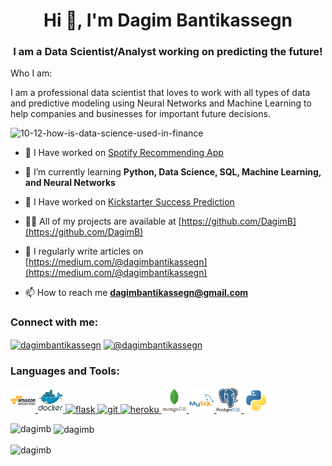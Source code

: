 <h1 align="center">Hi 👋, I'm Dagim Bantikassegn</h1>
<h3 align="center">I am a Data Scientist/Analyst working on predicting the future!</h3>

Who I am: 
 
I am a professional data scientist that loves to work with all types of data and predictive modeling using Neural Networks and Machine Learning to help companies and businesses for important future decisions.

![10-12-how-is-data-science-used-in-finance](https://user-images.githubusercontent.com/91219777/154115118-af04002f-a5cb-4987-aae0-7808f21d9c22.png)
 

- 🔭 I Have worked on [Spotify Recommending App](https://github.com/Spot-Build-Week) 

- 🌱 I’m currently learning **Python, Data Science, SQL, Machine Learning, and Neural Networks**

- 👯 I Have worked on [Kickstarter Success Prediction](https://github.com/FT-Kickstarter-03-Jan-2022)

- 👨‍💻 All of my projects are available at [https://github.com/DagimB](https://github.com/DagimB)

- 📝 I regularly write articles on [https://medium.com/@dagimbantikassegn](https://medium.com/@dagimbantikassegn)

- 📫 How to reach me **dagimbantikassegn@gmail.com** 

<h3 align="left">Connect with me:</h3>
<p align="left">
<a href="https://linkedin.com/in/dagimbantikassegn" target="blank"><img align="center" src="https://raw.githubusercontent.com/rahuldkjain/github-profile-readme-generator/master/src/images/icons/Social/linked-in-alt.svg" alt="dagimbantikassegn" height="30" width="40" /></a>
<a href="https://medium.com/@dagimbantikassegn" target="blank"><img align="center" src="https://raw.githubusercontent.com/rahuldkjain/github-profile-readme-generator/master/src/images/icons/Social/medium.svg" alt="@dagimbantikassegn" height="30" width="40" /></a>
</p>
 
<h3 align="left">Languages and Tools:</h3>
<p align="left"> <a href="https://aws.amazon.com" target="_blank" rel="noreferrer"> <img src="https://raw.githubusercontent.com/devicons/devicon/master/icons/amazonwebservices/amazonwebservices-original-wordmark.svg" alt="aws" width="40" height="40"/> </a> <a href="https://www.docker.com/" target="_blank" rel="noreferrer"> <img src="https://raw.githubusercontent.com/devicons/devicon/master/icons/docker/docker-original-wordmark.svg" alt="docker" width="40" height="40"/> </a> <a href="https://flask.palletsprojects.com/" target="_blank" rel="noreferrer"> <img src="https://www.vectorlogo.zone/logos/pocoo_flask/pocoo_flask-icon.svg" alt="flask" width="40" height="40"/> </a> <a href="https://git-scm.com/" target="_blank" rel="noreferrer"> <img src="https://www.vectorlogo.zone/logos/git-scm/git-scm-icon.svg" alt="git" width="40" height="40"/> </a> <a href="https://heroku.com" target="_blank" rel="noreferrer"> <img src="https://www.vectorlogo.zone/logos/heroku/heroku-icon.svg" alt="heroku" width="40" height="40"/> </a> <a href="https://www.mongodb.com/" target="_blank" rel="noreferrer"> <img src="https://raw.githubusercontent.com/devicons/devicon/master/icons/mongodb/mongodb-original-wordmark.svg" alt="mongodb" width="40" height="40"/> </a> <a href="https://www.mysql.com/" target="_blank" rel="noreferrer"> <img src="https://raw.githubusercontent.com/devicons/devicon/master/icons/mysql/mysql-original-wordmark.svg" alt="mysql" width="40" height="40"/> </a> <a href="https://www.postgresql.org" target="_blank" rel="noreferrer"> <img src="https://raw.githubusercontent.com/devicons/devicon/master/icons/postgresql/postgresql-original-wordmark.svg" alt="postgresql" width="40" height="40"/> </a> <a href="https://www.python.org" target="_blank" rel="noreferrer"> <img src="https://raw.githubusercontent.com/devicons/devicon/master/icons/python/python-original.svg" alt="python" width="40" height="40"/> </a> </p>

<p><img align="left" src="https://github-readme-stats.vercel.app/api/top-langs?username=dagimb&show_icons=true&locale=en&layout=compact" alt="dagimb" /></p>

<p>&nbsp;<img align="center" src="https://github-readme-stats.vercel.app/api?username=dagimb&show_icons=true&locale=en" alt="dagimb" /></p>

<p><img align="center" src="https://github-readme-streak-stats.herokuapp.com/?user=dagimb&" alt="dagimb" /></p>

